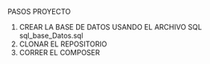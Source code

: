PASOS PROYECTO

1. CREAR LA BASE DE DATOS USANDO EL ARCHIVO SQL sql_base_Datos.sql
2. CLONAR EL REPOSITORIO
3. CORRER EL COMPOSER

